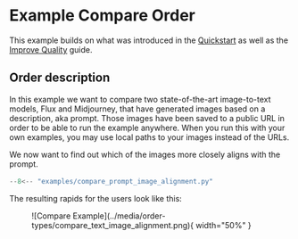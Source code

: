 # Example Compare Order

This example builds on what was introduced in the [Quickstart](/quickstart/) as well as the [Improve Quality](/improve_order_quality/) guide.

## Order description

In this example we want to compare two state-of-the-art image-to-text models, Flux and Midjourney, that have generated images based on a description, aka prompt.
Those images have been saved to a public URL in order to be able to run the example anywhere. When you run this with your own examples, you may use local paths to your images instead of the URLs.

We now want to find out which of the images more closely aligns with the prompt.

```python
--8<-- "examples/compare_prompt_image_alignment.py"
```

The resulting rapids for the users look like this:

<figure markdown="span">
![Compare Example](../media/order-types/compare_text_image_alignment.png){ width="50%" }
</figure>
